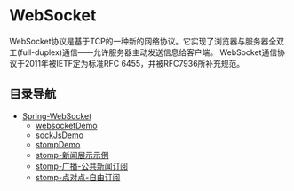 # WebSocket

WebSocket协议是基于TCP的一种新的网络协议。它实现了浏览器与服务器全双工(full-duplex)通信——允许服务器主动发送信息给客户端。
WebSocket通信协议于2011年被IETF定为标准RFC 6455，并被RFC7936所补充规范。

## 目录导航

* [Spring-WebSocket](/chapter/websocket/spring.md)
  * [websocketDemo](/chapter/websocket/spring/websocket.md)
  * [sockJsDemo](/chapter/websocket/spring/sockjs.md)
  * [stompDemo](/chapter/websocket/spring/stomp.md)
  * [stomp-新闻展示示例](/chapter/websocket/spring/stomp-demo.md)
  * [stomp-广播-公共新闻订阅](/chapter/websocket/spring/stomp-topic.md)
  * [stomp-点对点-自由订阅](/chapter/websocket/spring/stomp-queue.md)
